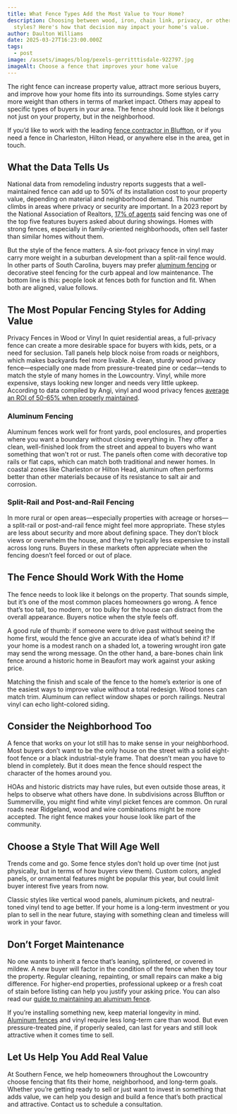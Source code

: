 ```yaml
---
title: What Fence Types Add the Most Value to Your Home?
description: Choosing between wood, iron, chain link, privacy, or other fencing
  styles? Here's how that decision may impact your home's value.
author: Daulton Williams
date: 2025-03-27T16:23:00.000Z
tags:
  - post
image: /assets/images/blog/pexels-gerritttisdale-922797.jpg
imageAlt: Choose a fence that improves your home value
---
```

The right fence can increase property value, attract more serious buyers, and improve how your home fits into its surroundings. Some styles carry more weight than others in terms of market impact. Others may appeal to specific types of buyers in your area. The fence should look like it belongs not just on your property, but in the neighborhood.

If you’d like to work with the leading [fence contractor in Bluffton](https://southern-fence.com/), or if you need a fence in Charleston, Hilton Head, or anywhere else in the area, get in touch.

## What the Data Tells Us

National data from remodeling industry reports suggests that a well-maintained fence can add up to 50% of its installation cost to your property value, depending on material and neighborhood demand. This number climbs in areas where privacy or security are important. In a 2023 report by the National Association of Realtors, [17% of agents](https://www.nar.realtor/research-and-statistics/research-reports/remodeling-impact-report-outdoor-features-2023) said fencing was one of the top five features buyers asked about during showings. Homes with strong fences, especially in family-oriented neighborhoods, often sell faster than similar homes without them.

But the style of the fence matters. A six-foot privacy fence in vinyl may carry more weight in a suburban development than a split-rail fence would. In other parts of South Carolina, buyers may prefer [aluminum fencing](https://southern-fence.com/charleston/aluminum/) or decorative steel fencing for the curb appeal and low maintenance. The bottom line is this: people look at fences both for function and fit. When both are aligned, value follows.

## The Most Popular Fencing Styles for Adding Value

Privacy Fences in Wood or Vinyl
 In quiet residential areas, a full-privacy fence can create a more desirable space for buyers with kids, pets, or a need for seclusion. Tall panels help block noise from roads or neighbors, which makes backyards feel more livable. A clean, sturdy wood privacy fence—especially one made from pressure-treated pine or cedar—tends to match the style of many homes in the Lowcountry. Vinyl, while more expensive, stays looking new longer and needs very little upkeep. According to data compiled by Angi, vinyl and wood privacy fences [average an ROI of 50-65% when properly maintained](https://www.angi.com/articles/does-fence-increase-home-value.htm).

### Aluminum Fencing

Aluminum fences work well for front yards, pool enclosures, and properties where you want a boundary without closing everything in. They offer a clean, well-finished look from the street and appeal to buyers who want something that won't rot or rust. The panels often come with decorative top rails or flat caps, which can match both traditional and newer homes. In coastal zones like Charleston or Hilton Head, aluminum often performs better than other materials because of its resistance to salt air and corrosion.

### Split-Rail and Post-and-Rail Fencing

In more rural or open areas—especially properties with acreage or horses—a split-rail or post-and-rail fence might feel more appropriate. These styles are less about security and more about defining space. They don’t block views or overwhelm the house, and they’re typically less expensive to install across long runs. Buyers in these markets often appreciate when the fencing doesn’t feel forced or out of place.

## The Fence Should Work With the Home

The fence needs to look like it belongs on the property. That sounds simple, but it’s one of the most common places homeowners go wrong. A fence that’s too tall, too modern, or too bulky for the house can distract from the overall appearance. Buyers notice when the style feels off.

A good rule of thumb: if someone were to drive past without seeing the home first, would the fence give an accurate idea of what’s behind it? If your home is a modest ranch on a shaded lot, a towering wrought iron gate may send the wrong message. On the other hand, a bare-bones chain link fence around a historic home in Beaufort may work against your asking price.

Matching the finish and scale of the fence to the home’s exterior is one of the easiest ways to improve value without a total redesign. Wood tones can match trim. Aluminum can reflect window shapes or porch railings. Neutral vinyl can echo light-colored siding.

## Consider the Neighborhood Too

A fence that works on your lot still has to make sense in your neighborhood. Most buyers don’t want to be the only house on the street with a solid eight-foot fence or a black industrial-style frame. That doesn’t mean you have to blend in completely. But it does mean the fence should respect the character of the homes around you.

HOAs and historic districts may have rules, but even outside those areas, it helps to observe what others have done. In subdivisions across Bluffton or Summerville, you might find white vinyl picket fences are common. On rural roads near Ridgeland, wood and wire combinations might be more accepted. The right fence makes your house look like part of the community.

## Choose a Style That Will Age Well

Trends come and go. Some fence styles don’t hold up over time (not just physically, but in terms of how buyers view them). Custom colors, angled panels, or ornamental features might be popular this year, but could limit buyer interest five years from now.

Classic styles like vertical wood panels, aluminum pickets, and neutral-toned vinyl tend to age better. If your home is a long-term investment or you plan to sell in the near future, staying with something clean and timeless will work in your favor.

## Don’t Forget Maintenance

No one wants to inherit a fence that’s leaning, splintered, or covered in mildew. A new buyer will factor in the condition of the fence when they tour the property. Regular cleaning, repainting, or small repairs can make a big difference. For higher-end properties, professional upkeep or a fresh coat of stain before listing can help you justify your asking price. You can also read our [guide to maintaining an aluminum fence](https://southern-fence.com/blog/how-do-you-maintain-an-aluminum-fence/).

If you’re installing something new, keep material longevity in mind. [Aluminum fences](http://beaufort-fence-company/aluminum) and vinyl require less long-term care than wood. But even pressure-treated pine, if properly sealed, can last for years and still look attractive when it comes time to sell.

## Let Us Help You Add Real Value

At Southern Fence, we help homeowners throughout the Lowcountry choose fencing that fits their home, neighborhood, and long-term goals. Whether you’re getting ready to sell or just want to invest in something that adds value, we can help you design and build a fence that’s both practical and attractive. Contact us to schedule a consultation.
